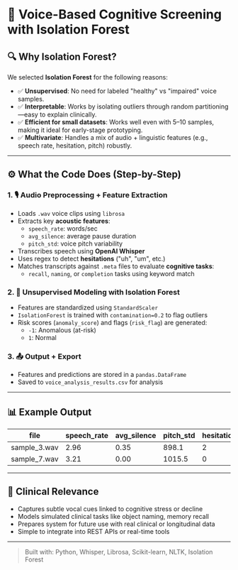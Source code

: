# 🧠 Voice-Based Cognitive Screening with Isolation Forest

## 🔍 Why Isolation Forest?

We selected **Isolation Forest** for the following reasons:

- ✅ **Unsupervised**: No need for labeled "healthy" vs "impaired" voice samples.
- ✅ **Interpretable**: Works by isolating outliers through random partitioning—easy to explain clinically.
- ✅ **Efficient for small datasets**: Works well even with 5–10 samples, making it ideal for early-stage prototyping.
- ✅ **Multivariate**: Handles a mix of audio + linguistic features (e.g., speech rate, hesitation, pitch) robustly.

---

## ⚙️ What the Code Does (Step-by-Step)

### 1. 🎙️ Audio Preprocessing + Feature Extraction
- Loads `.wav` voice clips using `librosa`
- Extracts key **acoustic features**:
  - `speech_rate`: words/sec
  - `avg_silence`: average pause duration
  - `pitch_std`: voice pitch variability
- Transcribes speech using **OpenAI Whisper**
- Uses regex to detect **hesitations** ("uh", "um", etc.)
- Matches transcripts against `.meta` files to evaluate **cognitive tasks**:
  - `recall`, `naming`, or `completion` tasks using keyword match

### 2. 🧠 Unsupervised Modeling with Isolation Forest
- Features are standardized using `StandardScaler`
- `IsolationForest` is trained with `contamination=0.2` to flag outliers
- Risk scores (`anomaly_score`) and flags (`risk_flag`) are generated:
  - `-1`: Anomalous (at-risk)
  - `1`: Normal

### 3. 📤 Output + Export
- Features and predictions are stored in a `pandas.DataFrame`
- Saved to `voice_analysis_results.csv` for analysis

---

## 📊 Example Output

| file         | speech_rate | avg_silence | pitch_std | hesitations | task_score | anomaly_score | risk_flag |
|--------------|-------------|-------------|-----------|-------------|------------|----------------|-----------|
| sample_3.wav | 2.96        | 0.35        | 898.1     | 2           | 0.33       | -0.042         | -1        |
| sample_7.wav | 3.21        | 0.00        | 1015.5    | 0           | 1.00       | 0.19           | 1         |

---

## 🧠 Clinical Relevance

- Captures subtle vocal cues linked to cognitive stress or decline
- Models simulated clinical tasks like object naming, memory recall
- Prepares system for future use with real clinical or longitudinal data
- Simple to integrate into REST APIs or real-time tools

---

> Built with: Python, Whisper, Librosa, Scikit-learn, NLTK, Isolation Forest
